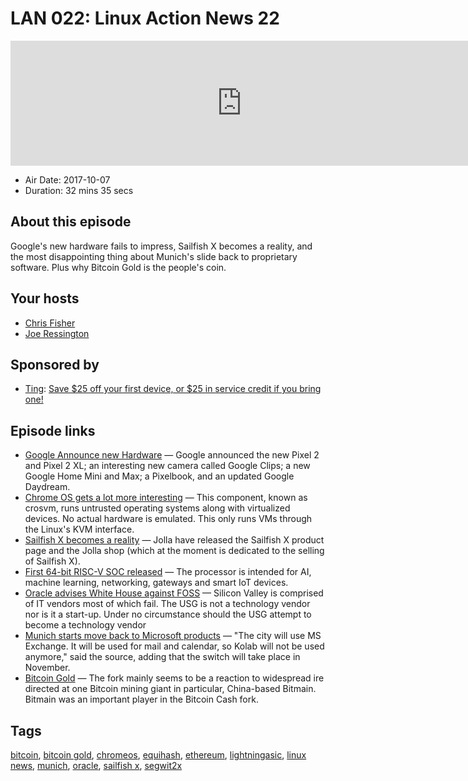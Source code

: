 # LAN 022: Linux Action News 22

<iframe src="https://player.fireside.fm/v2/DAcK9LdX+bxG_ON3Q?theme=dark" width="740" height="200" frameborder="0" scrolling="no"></iframe>

* Air Date: 2017-10-07
* Duration: 32 mins 35 secs

## About this episode

Google's new hardware fails to impress, Sailfish X becomes a reality, and the most disappointing thing about Munich's slide back to proprietary software. Plus why Bitcoin Gold is the people's coin.

## Your hosts
* [Chris Fisher](https://linuxactionnews.com/hosts/chris)
* [Joe Ressington](https://linuxactionnews.com/hosts/joe)

## Sponsored by

  * [Ting](https://linux.ting.com): [Save $25 off your first device, or $25 in service credit if you bring one!](https://linux.ting.com)



## Episode links

  * [Google Announce new Hardware](https://www.theverge.com/2017/10/4/16403272/google-event-2017-news-recap-pixel-2-clips-home-pixelbook "Google Announce new Hardware") — Google announced the new Pixel 2 and Pixel 2 XL; an interesting new camera called Google Clips; a new Google Home Mini and Max; a Pixelbook, and an updated Google Daydream.
  * [Chrome OS gets a lot more interesting](https://chromium.googlesource.com/chromiumos/platform/crosvm/#crosvm-the-chrome-os-virtual-machine-monitor "Chrome OS gets a lot more interesting") — This component, known as crosvm, runs untrusted operating systems along with virtualized devices. No actual hardware is emulated. This only runs VMs through the Linux's KVM interface.
  * [Sailfish X becomes a reality](https://www.xda-developers.com/sailfish-x-rollout-begins-shop-opens/ "Sailfish X becomes a reality") — Jolla have released the Sailfish X product page and the Jolla shop (which at the moment is dedicated to the selling of Sailfish X). 
  * [First 64-bit RISC-V SOC released](http://linuxgizmos.com/sifive-unleashes-the-first-linux-ready-64-bit-risc-v-soc/ "First 64-bit RISC-V SOC released") — The processor is intended for AI, machine learning, networking, gateways and smart IoT devices.
  * [Oracle advises White House against FOSS](https://www.techdirt.com/articles/20170930/00522238319/oracle-tells-white-house-stop-hiring-silicon-valley-people-ditch-open-source.shtml "Oracle advises White House against FOSS") — Silicon Valley is comprised of IT vendors most of which fail. The USG is not a technology vendor nor is it a start-up. Under no circumstance should the USG attempt to become a technology vendor
  * [Munich starts move back to Microsoft products](http://www.techrepublic.com/article/open-source-pioneer-munich-has-begun-its-move-back-to-microsoft/ "Munich starts move back to Microsoft products") — "The city will use MS Exchange. It will be used for mail and calendar, so Kolab will not be used anymore," said the source, adding that the switch will take place in November.
  * [Bitcoin Gold](https://motherboard.vice.com/en_us/article/d3ykaw/yet-another-bitcoin-fork-aims-to-take-power-away-from-big-miners "Bitcoin Gold") — The fork mainly seems to be a reaction to widespread ire directed at one Bitcoin mining giant in particular, China-based Bitmain. Bitmain was an important player in the Bitcoin Cash fork.



## Tags

[bitcoin](https://linuxactionnews.com/tags/bitcoin), [bitcoin gold](https://linuxactionnews.com/tags/bitcoin%20gold), [chromeos](https://linuxactionnews.com/tags/chromeos), [equihash](https://linuxactionnews.com/tags/equihash), [ethereum](https://linuxactionnews.com/tags/ethereum), [lightningasic](https://linuxactionnews.com/tags/lightningasic), [linux news](https://linuxactionnews.com/tags/linux%20news), [munich](https://linuxactionnews.com/tags/munich), [oracle](https://linuxactionnews.com/tags/oracle), [sailfish x](https://linuxactionnews.com/tags/sailfish%20x), [segwit2x](https://linuxactionnews.com/tags/segwit2x)
